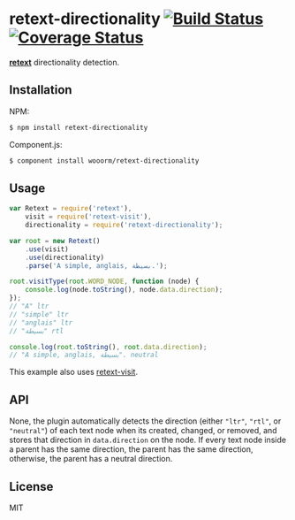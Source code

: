 # retext-directionality [![Build Status](https://travis-ci.org/wooorm/retext-directionality.svg?branch=master)](https://travis-ci.org/wooorm/retext-directionality) [![Coverage Status](https://img.shields.io/coveralls/wooorm/retext-directionality.svg)](https://coveralls.io/r/wooorm/retext-directionality?branch=master)

**[retext](https://github.com/wooorm/retext "Retext")** directionality detection.

## Installation

NPM:
```sh
$ npm install retext-directionality
```

Component.js:
```sh
$ component install wooorm/retext-directionality
```

## Usage

```js
var Retext = require('retext'),
    visit = require('retext-visit'),
    directionality = require('retext-directionality');

var root = new Retext()
    .use(visit)
    .use(directionality)
    .parse('A simple, anglais, بسيطة.');

root.visitType(root.WORD_NODE, function (node) {
    console.log(node.toString(), node.data.direction);
});
// "A" ltr
// "simple" ltr
// "anglais" ltr
// "بسيطة" rtl

console.log(root.toString(), root.data.direction);
// "A simple, anglais, بسيطة". neutral
```

This example also uses [retext-visit](https://github.com/wooorm/retext-visit).

## API
None, the plugin automatically detects the direction (either `"ltr"`, `"rtl"`, or `"neutral"`) of each text node when its created, changed, or removed, and stores that direction in `data.direction` on the node. If every text node inside a parent has the same direction, the parent has the same direction, otherwise, the parent has a neutral direction.

## License

  MIT
